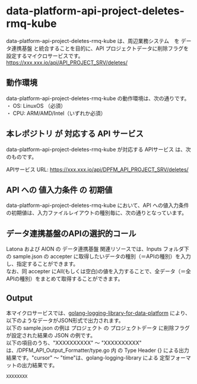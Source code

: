 # data-platform-api-project-deletes-rmq-kube

data-platform-api-project-deletes-rmq-kube は、周辺業務システム　を データ連携基盤 と統合することを目的に、API プロジェクトデータに削除フラグを設定するマイクロサービスです。  
https://xxx.xxx.io/api/API_PROJECT_SRV/deletes/

## 動作環境
data-platform-api-project-deletes-rmq-kube の動作環境は、次の通りです。  
・ OS: LinuxOS （必須）  
・ CPU: ARM/AMD/Intel（いずれか必須）  

## 本レポジトリ が 対応する API サービス
data-platform-api-project-deletes-rmq-kube が対応する APIサービス は、次のものです。

APIサービス URL: https://xxx.xxx.io/api/DPFM_API_PROJECT_SRV/deletes/

## API への 値入力条件 の 初期値
data-platform-api-project-deletes-rmq-kube において、API への値入力条件の初期値は、入力ファイルレイアウトの種別毎に、次の通りとなっています。  

## データ連携基盤のAPIの選択的コール

Latona および AION の データ連携基盤 関連リソースでは、Inputs フォルダ下の sample.json の accepter に取得したいデータの種別（＝APIの種別）を入力し、指定することができます。  
なお、同 accepter にAll(もしくは空白)の値を入力することで、全データ（＝全APIの種別）をまとめて取得することができます。  

## Output  
本マイクロサービスでは、[golang-logging-library-for-data-platform](https://github.com/latonaio/golang-logging-library-for-data-platform) により、以下のようなデータがJSON形式で出力されます。  
以下の sample.json の例は プロジェクト の プロジェクトデータ に削除フラグが設定された結果の JSON の例です。  
以下の項目のうち、"XXXXXXXXXX" ～ "XXXXXXXXXX" は、/DPFM_API_Output_Formatter/type.go 内 の Type Header {} による出力結果です。"cursor" ～ "time"は、golang-logging-library による 定型フォーマットの出力結果です。  

```
XXXXXXXX
```
